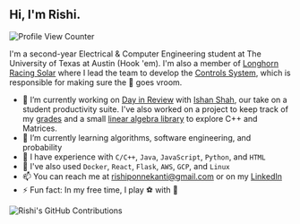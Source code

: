 ## Hi, I'm Rishi.
![Profile View Counter](https://komarev.com/ghpvc/?username=JimothyGreene&color=blue&label=Profile+Views)

I'm a second-year Electrical & Computer Engineering student at The University of Texas at Austin (Hook 'em). I'm also a member of [Longhorn Racing Solar](https://github.com/lhr-solar) where I lead the team to develop the [Controls System](https://github.com/lhr-solar/Controls), which is responsible for making sure the :car: goes vroom. 

- 🔭 I’m currently working on [Day in Review](https://github.com/DayInReview/day-in-review) with [Ishan Shah](https://github.com/ishan0102), our take on a student productivity suite. I've also worked on a project to keep track of my [grades](https://github.com/JimothyGreene/report-card) and a small [linear algebra library](https://github.com/JimothyGreene/linear-algebra) to explore C++ and Matrices.
- 🌱 I’m currently learning algorithms, software engineering, and probability
- :book: I have experience with `C/C++`, `Java`, `JavaScript`, `Python`, and `HTML`
- :hammer: I've also used `Docker`, `React`, `Flask`, `AWS`, `GCP`, and `Linux`
- 📫 You can reach me at rishiponnekanti@gmail.com or on my [LinkedIn](https://www.linkedin.com/in/rishiponnekanti/)
- ⚡ Fun fact: In my free time, I play :soccer: with :car:

![Rishi's GitHub Contributions](https://github-readme-stats.vercel.app/api?username=JimothyGreene&show_icons=true&hide_border=true&count_private=true&hide=stars)
